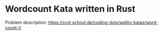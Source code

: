 # Wordcount Kata written in Rust

Problem description: https://ccd-school.de/coding-dojo/agility-katas/word-count-i/